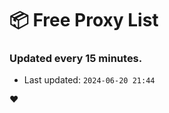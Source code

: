 # :package: Free Proxy List
### Updated every 15 minutes.

- Last updated: `2024-06-20 21:44`

:heart:
